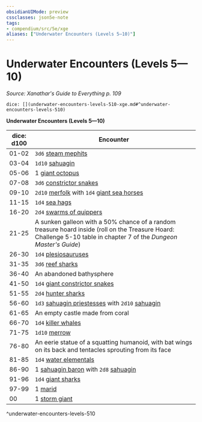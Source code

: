 ```yaml
---
obsidianUIMode: preview
cssclasses: json5e-note
tags:
- compendium/src/5e/xge
aliases: ["Underwater Encounters (Levels 5—10)"]
---
```

# Underwater Encounters (Levels 5—10)
*Source: Xanathar's Guide to Everything p. 109* 

`dice: [](underwater-encounters-levels-510-xge.md#^underwater-encounters-levels-510)`

**Underwater Encounters (Levels 5—10)**

| dice: d100 | Encounter |
|------------|-----------|
| 01-02 | `3d6` [steam mephits](compendium/bestiary/elemental/steam-mephit.md) |
| 03-04 | `1d10` [sahuagin](compendium/bestiary/humanoid/sahuagin.md) |
| 05-06 | 1 [giant octopus](compendium/bestiary/beast/giant-octopus.md) |
| 07-08 | `3d6` [constrictor snakes](compendium/bestiary/beast/constrictor-snake.md) |
| 09-10 | `2d10` [merfolk](compendium/bestiary/humanoid/merfolk.md) with `1d4` [giant sea horses](compendium/bestiary/beast/giant-sea-horse.md) |
| 11-15 | `1d4` [sea hags](compendium/bestiary/fey/sea-hag.md) |
| 16-20 | `2d4` [swarms of quippers](compendium/bestiary/beast/swarm-of-quippers.md) |
| 21-25 | A sunken galleon with a 50% chance of a random treasure hoard inside (roll on the Treasure Hoard: Challenge 5-10 table in chapter 7 of the *Dungeon Master's Guide*) |
| 26-30 | `1d4` [plesiosauruses](compendium/bestiary/beast/plesiosaurus.md) |
| 31-35 | `3d6` [reef sharks](compendium/bestiary/beast/reef-shark.md) |
| 36-40 | An abandoned bathysphere |
| 41-50 | `1d4` [giant constrictor snakes](compendium/bestiary/beast/giant-constrictor-snake.md) |
| 51-55 | `2d4` [hunter sharks](compendium/bestiary/beast/hunter-shark.md) |
| 56-60 | `1d3` [sahuagin priestesses](compendium/bestiary/humanoid/sahuagin-priestess.md) with `2d10` [sahuagin](compendium/bestiary/humanoid/sahuagin.md) |
| 61-65 | An empty castle made from coral |
| 66-70 | `1d4` [killer whales](compendium/bestiary/beast/killer-whale.md) |
| 71-75 | `1d10` [merrow](compendium/bestiary/monstrosity/merrow.md) |
| 76-80 | An eerie statue of a squatting humanoid, with bat wings on its back and tentacles sprouting from its face |
| 81-85 | `1d4` [water elementals](compendium/bestiary/elemental/water-elemental.md) |
| 86-90 | 1 [sahuagin baron](compendium/bestiary/humanoid/sahuagin-baron.md) with `2d8` [sahuagin](compendium/bestiary/humanoid/sahuagin.md) |
| 91-96 | `1d4` [giant sharks](compendium/bestiary/beast/giant-shark.md) |
| 97-99 | 1 [marid](compendium/bestiary/elemental/marid.md) |
| 00 | 1 [storm giant](compendium/bestiary/giant/storm-giant.md) |
^underwater-encounters-levels-510